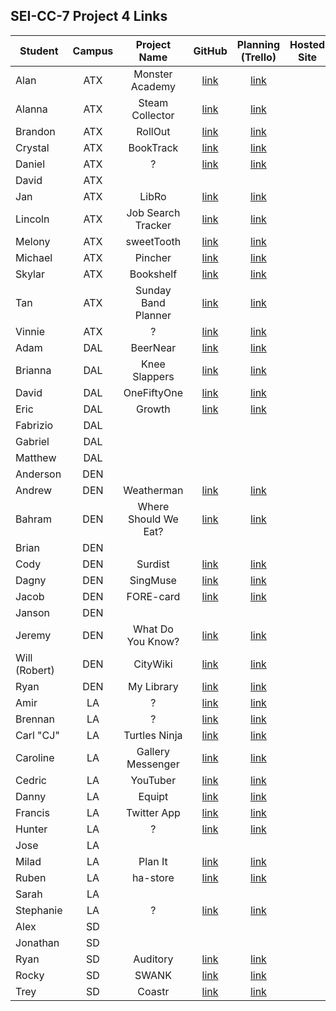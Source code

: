 ## SEI-CC-7 Project 4 Links 

| Student | Campus | Project Name | GitHub | Planning (Trello) | Hosted Site |
|---|:---:|:---:|:---:|:---:|:---:|
| Alan | ATX | Monster Academy | [link](https://github.com/acmccracken/monster-academy) | [link](https://trello.com/b/ToJAQuaT/monster-academy) |  |
| Alanna | ATX | Steam Collector | [link](https://github.com/celentanoad/steam-collector) | [link](https://trello.com/b/qPsezBwh/steam-collector) |  |
| Brandon | ATX | RollOut | [link](https://github.com/bcarteratx/RollOut) | [link](https://trello.com/b/PomVEGpQ/project-4-rollout) |  |
| Crystal | ATX | BookTrack | [link](https://github.com/crystallynnv/booktrack) | [link](https://trello.com/b/PlpP16sB/booktrack) |  |
| Daniel | ATX | ? | [link](https://github.com/90dandan/Project4) | [link](https://trello.com/b/zBQaprxH/project-4) |  |
| David | ATX |  |  |  |  |
| Jan | ATX | LibRo | [link](https://github.com/jlee8020/LibRo) | [link](https://trello.com/b/JBmPqtiZ/mern-stack-project-4) |  |
| Lincoln | ATX | Job Search Tracker | [link](https://github.com/lincolnyouree/Job-Search-Tracker) | [link](https://trello.com/b/o0FYqJuq/job-search-tracker-react) |  |
| Melony | ATX | sweetTooth | [link](https://github.com/msegnit/sweet-tooth) | [link](https://trello.com/b/Z8BmcBIJ/sweettooth) |  |
| Michael | ATX | Pincher | [link](https://github.com/mlackey9601/pincher) | [link](https://trello.com/b/g6V7Aji2/pincher) |  |
| Skylar | ATX | Bookshelf | [link](https://github.com/skylarw19/bookshelf) | [link](https://trello.com/b/UDVb2SI0/bookshelf-react) |  |
| Tan | ATX | Sunday Band Planner | [link](https://github.com/zeroxposur18/sunday-band-planner-MERN) | [link](https://trello.com/b/epkg7Xfx/sunday-band-planner-mern) |  |
| Vinnie | ATX | ? | [link](https://github.com/vin23-dev/ga-capstone-project) | [link](https://trello.com/b/c8fqExLw/ga-capstone-project) |  |
| Adam | DAL | BeerNear | [link](https://github.com/azebolsky/BeerNear) | [link](https://trello.com/b/o1qq4eoE/beernear) |  |
| Brianna | DAL | Knee Slappers | [link](https://github.com/bnfisher4/kneeslappers) | [link](https://trello.com/b/6K5anC8v/project-4-kneeslappers) |  |
| David | DAL | OneFiftyOne | [link](https://github.com/fastlane27/onefiftyone) | [link](https://trello.com/b/WvLJlvg5/prjocet-4) |  |
| Eric | DAL | Growth | [link](https://github.com/ericjames3681/Growth) | [link](https://trello.com/b/sPZ6IyXL/growth) |  |
| Fabrizio | DAL |  |  |  |  |
| Gabriel | DAL |  |  |  |  |
| Matthew | DAL |  |  |  |  |
| Anderson | DEN |  |  |  |  |
| Andrew | DEN | Weatherman | [link](https://github.com/aclark13861/Weatherman) | [link](https://trello.com/b/WvLJlvg5/prjocet-4) |  |
| Bahram | DEN | Where Should We Eat? | [link](https://github.com/movlan/Where-Should-We-Eat) | [link](https://trello.com/b/HqDPXDZA/where-should-we-eat) |  |
| Brian | DEN |  |  |  |  |
| Cody | DEN | Surdist | [link](https://github.com/CodyLHart/surdist) | [link](https://trello.com/b/OFLgoY3S/surdist-website) |  |
| Dagny | DEN | SingMuse | [link](https://github.com/DagnyJay/SingMuse) | [link](https://trello.com/b/x5quFuzx/capstone-project-singmuse) |  |
| Jacob | DEN | FORE-card | [link](https://github.com/LaunchPad90/FORE-card) | [link](https://trello.com/b/aQziq4Gr/fore-card) |  |
| Janson | DEN |  |  |  |  |
| Jeremy | DEN | What Do You Know? | [link](https://github.com/TheJoo44/what-do-you-know) | [link](https://trello.com/b/YQ9poumC/what-do-you-know) |  |
| Will (Robert) | DEN | CityWiki | [link](https://github.com/rjohnson0707/CityWiki) | [link](https://trello.com/b/6lrR9dYn/citywiki) |  |
| Ryan | DEN | My Library | [link](https://github.com/Ryan-Finch/My-Library) | [link](https://trello.com/b/ROb5V7j8/my-library) |  |
| Amir | LA | ? | [link](https://github.com/Amir9499-99/MERN-Stack) | [link](https://trello.com/b/dmdzpdsz/project-4) |  |
| Brennan | LA | ? | [link](https://github.com/Chariot7/project4) | [link](https://www.notion.so/6d238284088f4534a86fccbadc0ab036?v=97c69cdc1c3448db85c2bf5326475c9b) |  |
| Carl "CJ" | LA | Turtles Ninja | [link](https://github.com/cjstokes91/turtles-ninja) | [link](https://trello.com/b/4atzQ8nU/project-4-react) |  |
| Caroline | LA | Gallery Messenger | [link](https://github.com/H-b8/gallery-messanger) | [link](https://www.notion.so/PROJECT-4-200bd976158644b5879e5cd1a1542d51) |  |
| Cedric | LA | YouTuber | [link](https://github.com/ccrisolo/youtuber) | [link](https://trello.com/b/XTpCyKLy/sei-project-4) |  |
| Danny | LA | Equipt | [link](https://github.com/chasmad/equipt) | [link](https://trello.com/b/FWdmXH4L/equipt) |  |
| Francis | LA | Twitter App | [link](https://github.com/francismel/Final_Project) | [link](https://trello.com/b/dBGOJnwE/twitter-app) |  |
| Hunter | LA | ? | [link](https://github.com/Hunner4D/GA-SEI-PROJECT-4) | [link](https://trello.com/b/xGy9nZmF/project-4-hunter-h-la) |  |
| Jose | LA |  |  |  |  |
| Milad | LA | Plan It | [link](https://github.com/MiladMalakooti/project4-plan-it) | [link](https://trello.com/b/DjqQBDgQ/plan-it) |  |
| Ruben | LA | ha-store | [link](https://github.com/R101010/hastore) | [link](https://trello.com/b/PkbaSOmr/ha-store) |  |
| Sarah | LA |  |  |  |  |
| Stephanie | LA | ? | [link](https://github.com/skimalee/project-four) | [link](https://trello.com/b/CgNPrOMf/project-four) |  |
| Alex | SD |  |  |  |  |
| Jonathan | SD |  |  |  |  |
| Ryan | SD | Auditory | [link](https://github.com/RyanBranco/auditory) | [link](https://trello.com/b/CsPW09KW/project-4-planning) |  |
| Rocky | SD | SWANK | [link](https://github.com/rockyliwanag/SWANK) | [link](https://trello.com/b/h4vipuzi/swank) |  |
| Trey | SD | Coastr | [link](https://github.com/tshuldberg/Coastr) | [link](https://trello.com/b/etiUwGFi/coastr) |  |
